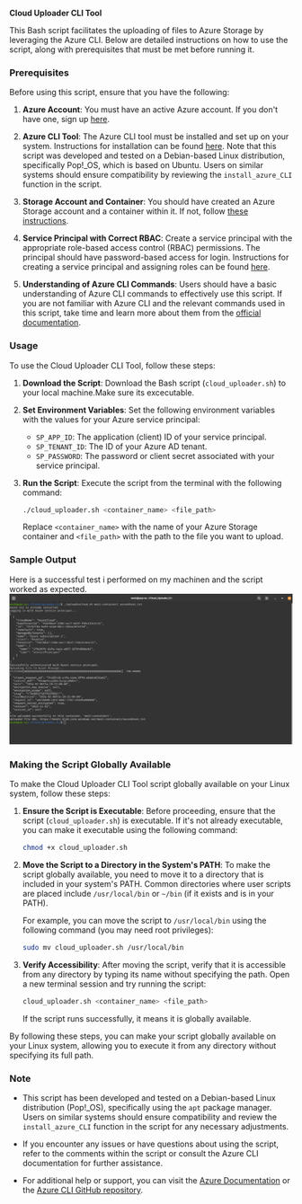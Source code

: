 **Cloud Uploader CLI Tool**

This Bash script facilitates the uploading of files to Azure Storage by leveraging the Azure CLI. Below are detailed instructions on how to use the script, along with prerequisites that must be met before running it.

### Prerequisites

Before using this script, ensure that you have the following:

1. **Azure Account**: You must have an active Azure account. If you don't have one, sign up [here](https://azure.microsoft.com/en-us/free/).

2. **Azure CLI Tool**: The Azure CLI tool must be installed and set up on your system. Instructions for installation can be found [here](https://docs.microsoft.com/en-us/cli/azure/install-azure-cli). Note that this script was developed and tested on a Debian-based Linux distribution, specifically Pop!_OS, which is based on Ubuntu. Users on similar systems should ensure compatibility by reviewing the `install_azure_CLI` function in the script.

3. **Storage Account and Container**: You should have created an Azure Storage account and a container within it. If not, follow [these instructions](https://docs.microsoft.com/en-us/azure/storage/common/storage-account-create?tabs=azure-portal).

4. **Service Principal with Correct RBAC**: Create a service principal with the appropriate role-based access control (RBAC) permissions. The principal should have password-based access for login. Instructions for creating a service principal and assigning roles can be found [here](https://docs.microsoft.com/en-us/azure/active-directory/develop/howto-create-service-principal-portal).

5. **Understanding of Azure CLI Commands**: Users should have a basic understanding of Azure CLI commands to effectively use this script. If you are not familiar with Azure CLI and the relevant commands used in this script, take time and learn more about them from the [official documentation](https://docs.microsoft.com/en-us/cli/azure/).

### Usage

To use the Cloud Uploader CLI Tool, follow these steps:

1. **Download the Script**: Download the Bash script (`cloud_uploader.sh`) to your local machine.Make sure its excecutable.

2. **Set Environment Variables**: Set the following environment variables with the values for your Azure service principal:

   - `SP_APP_ID`: The application (client) ID of your service principal.
   - `SP_TENANT_ID`: The ID of your Azure AD tenant.
   - `SP_PASSWORD`: The password or client secret associated with your service principal.

3. **Run the Script**: Execute the script from the terminal with the following command:

   ```bash
   ./cloud_uploader.sh <container_name> <file_path>
   ```

   Replace `<container_name>` with the name of your Azure Storage container and `<file_path>` with the path to the file you want to upload.

### Sample Output

Here is a successful test i performed on my machinen and the script worked as expected.
![alt text](image.png)

### Making the Script Globally Available

To make the Cloud Uploader CLI Tool script globally available on your Linux system, follow these steps:

1. **Ensure the Script is Executable**:
   Before proceeding, ensure that the script (`cloud_uploader.sh`) is executable. If it's not already executable, you can make it executable using the following command:
   ```bash
   chmod +x cloud_uploader.sh
   ```

2. **Move the Script to a Directory in the System's PATH**:
   To make the script globally available, you need to move it to a directory that is included in your system's PATH. Common directories where user scripts are placed include `/usr/local/bin` or `~/bin` (if it exists and is in your PATH).

   For example, you can move the script to `/usr/local/bin` using the following command (you may need root privileges):
   ```bash
   sudo mv cloud_uploader.sh /usr/local/bin
   ```

3. **Verify Accessibility**:
   After moving the script, verify that it is accessible from any directory by typing its name without specifying the path. Open a new terminal session and try running the script:
   ```bash
   cloud_uploader.sh <container_name> <file_path>
   ```

   If the script runs successfully, it means it is globally available.

By following these steps, you can make your script globally available on your Linux system, allowing you to execute it from any directory without specifying its full path.

### Note

- This script has been developed and tested on a Debian-based Linux distribution (Pop!_OS), specifically using the `apt` package manager. Users on similar systems should ensure compatibility and review the `install_azure_CLI` function in the script for any necessary adjustments.

- If you encounter any issues or have questions about using the script, refer to the comments within the script or consult the Azure CLI documentation for further assistance.

- For additional help or support, you can visit the [Azure Documentation](https://docs.microsoft.com/en-us/azure/) or the [Azure CLI GitHub repository](https://github.com/Azure/azure-cli).